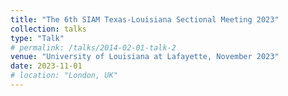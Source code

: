 ```yaml
---
title: "The 6th SIAM Texas-Louisiana Sectional Meeting 2023"
collection: talks
type: "Talk"
# permalink: /talks/2014-02-01-talk-2
venue: "University of Louisiana at Lafayette, November 2023"
date: 2023-11-01
# location: "London, UK"
---
```


<!-- [More information here](http://example2.com)

This is a description of your talk, which is a markdown files that can be all markdown-ified like any other post. Yay markdown! -->
